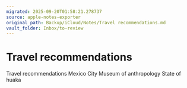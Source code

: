 ```yaml
---
migrated: 2025-09-20T01:58:21.278737
source: apple-notes-exporter
original_path: Backup/iCloud/Notes/Travel recommendations.md
vault_folder: Inbox/to-review
---
```

# Travel recommendations

Travel recommendations 
Mexico City
Museum of anthropology
State of huaka
